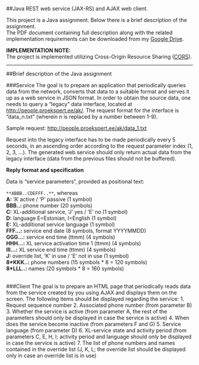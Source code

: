 ##Java REST web service (JAX-RS) and AJAX web client.

This project is a Java assignment. Below there is a brief description of the assignment.<br>
The PDF document containing full description along with the related implementation requirements can be downloaded from my [Google Drive](https://drive.google.com/file/d/0BxGozyk59-gGRVJRSzVqTkY0ajA/edit?usp=sharing).

**IMPLEMENTATION NOTE:**<br>
The project is implemented utilizing Cross-Origin Resource Sharing ([CORS](http://en.wikipedia.org/wiki/Cross-origin_resource_sharing)).

----
##Brief description of the Java assignment

###Service
The goal is to prepare an application that periodically queries data from the network, converts that data to a suitable format and serves it up as a web service in JSON format. In order to obtain the source data, one needs to query a “legacy” data interface, located at http://people.proekspert.ee/ak/. The request format for the interface is “data_n.txt”
(wherein n is replaced by a number between 1-9).

Sample request: http://people.proekspert.ee/ak/data_1.txt

Request into the legacy interface has to be made periodically every 5 seconds, in an ascending order according to the request parameter index (1, 2, 3, …). The generated web service should only return actual data from the legacy interface (data from the previous files should not be buffered).

**Reply format and specification**

Data is “service parameters“, provided as positional text:

`**ABBB..CDEFFF..**`, whereas<br>
**A:** ‘A’ active / ’P’ passive (1 symbol)<br>
**BBB..:** phone number (20 symbols)<br>
**C:** XL-additional service, ‘J’ yes / ’E’ no (1 symbol)<br>
**D:** language E=Estonian, I=English (1 symbol)<br>
**E:** XL-additional service language (1 symbol)<br>
**FFF...:** service end date (8 symbols, format YYYYMMDD)<br>
**GGG...:** service end time (ttmm) (4 symbols)<br>
**HHH...:** XL service activation time 1 (ttmm) (4 symbols)<br>
**III...:** XL service end time (ttmm) (4 symbols)<br>
**J:** override list, ‘K’ in use / ’E’ not in use (1 symbol)<br>
**8\*KKK..:** phone numbers (15 symbols \* 8 = 120 symbols)<br>
**8\*LLL..:** names (20 symbols \* 8 = 160 symbols)<br />


<br />
###Client
The goal is to prepare an HTML page that periodically reads data from the service created by you using AJAX and displays them on the screen. The following items should be displayed regarding the service:
 1. Request sequence number
 2. Associated phone number (from parameter B)
 3. Whether the service is active (from parameter A, the rest of the parameters should only be displayed in case the service is active)
 4. When does the service become inactive (from parameters F and G)
 5. Service language (from parameter D)
 6. XL-service state and activity period (from parameters C, E, H, I; activity period and language should only be displayed in case the service is active)
 7. The list of phone numbers and names contained in the override list (J, K, L; the override list should be displayed only in case an override list is in use)
